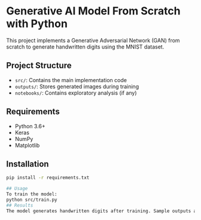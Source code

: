 # Generative AI Model From Scratch with Python

This project implements a Generative Adversarial Network (GAN) from scratch to generate handwritten digits using the MNIST dataset.

## Project Structure
- `src/`: Contains the main implementation code
- `outputs/`: Stores generated images during training
- `notebooks/`: Contains exploratory analysis (if any)

## Requirements
- Python 3.6+
- Keras
- NumPy
- Matplotlib

## Installation
```bash
pip install -r requirements.txt

## Usage
To train the model:
python src/train.py
## Results
The model generates handwritten digits after training. Sample outputs are stored in the outputs/ directory.